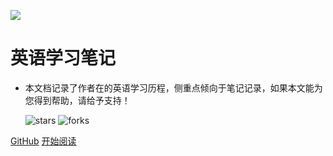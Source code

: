 ![](https://i.loli.net/2020/06/19/5PfZmF4GSkOyBuo.png)

# 英语学习笔记  

- 本文档记录了作者在的英语学习历程，侧重点倾向于笔记记录，如果本文能为您得到帮助，请给予支持！  

  ![stars](https://badgen.net/github/stars/ZSChiao/DocOnline?icon=github&color=4ab8a1) ![forks](https://badgen.net/github/forks/ZSChiao/DocOnline?icon=github&color=4ab8a1) 

[GitHub](<https://github.com/ZSChiao/DocOnline>)  [开始阅读](README.md)